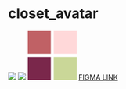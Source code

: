 # closet_avatar
<img src="Wireframe - 5(1).png"> </img>
<img src="iPhone16 - 1.png"> </img>
<img src="Frame 41.png" width="100px" height="100px"> </img>
[ FIGMA LINK](https://www.figma.com/design/mXXKY9zaUlccvgg2DY1mQ8/WVUM?node-id=55-2&t=8YKFYpthkk6ZCj00-1)
